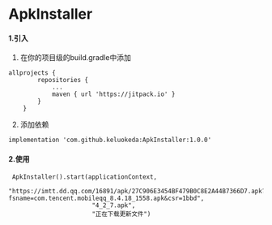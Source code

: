 # ApkInstaller
#### 1.引入
1. 在你的项目级的build.gradle中添加
```
allprojects {
		repositories {
			...
			maven { url 'https://jitpack.io' }
		}
	}
```
2. 添加依赖
```
implementation 'com.github.keluokeda:ApkInstaller:1.0.0'
```

#### 2.使用
```
 ApkInstaller().start(applicationContext,
                       "https://imtt.dd.qq.com/16891/apk/27C906E3454BF479B0C8E2A44B7366D7.apk?fsname=com.tencent.mobileqq_8.4.18_1558.apk&csr=1bbd",
                       "4_2_7.apk",
                       "正在下载更新文件")
```
